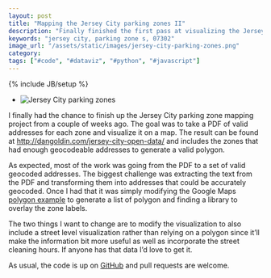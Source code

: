 ```yaml
---
layout: post
title: "Mapping the Jersey City parking zones II"
description: "Finally finished the first pass at visualizing the Jersey City parking zones."
keywords: "jersey city, parking zone s, 07302"
image_url: "/assets/static/images/jersey-city-parking-zones.png"
category:
tags: ["#code", "#dataviz", "#python", "#javascript"]
---
```

{% include JB/setup %}

<ul class="thumbnails">
  <li class="span8">
    <div class="thumbnail">
      <img src="{{ IMG_PATH }}jersey-city-parking-zones.png" alt="Jersey City parking zones" />
    </div>
  </li>
</ul>

I finally had the chance to finish up the Jersey City parking zone mapping project from a couple of weeks ago. The goal was to take a PDF of valid addresses for each zone and visualize it on a map. The result can be found at <a href="http://dangoldin.com/jersey-city-open-data/" target="_blank">http://dangoldin.com/jersey-city-open-data/</a> and includes the zones that had enough geocodeable addresses to generate a valid polygon.

As expected, most of the work was going from the PDF to a set of valid geocoded addresses. The biggest challenge was extracting the text from the PDF and transforming them into addresses that could be accurately geocoded. Once I had that it was simply modifying the Google Maps <a href="https://developers.google.com/maps/documentation/javascript/examples/polygon-simple" target="_blank">polygon example</a> to generate a list of polygon and finding a library to overlay the zone labels.

The two things I want to change are to modify the visualization to also include a street level visualization rather than relying on a polygon since it’ll make the information bit more useful as well as incorporate the street cleaning hours. If anyone has that data I’d love to get it.

As usual, the code is up on <a href="https://github.com/dangoldin/jersey-city-open-data" target="_blank">GitHub</a> and pull requests are welcome.
